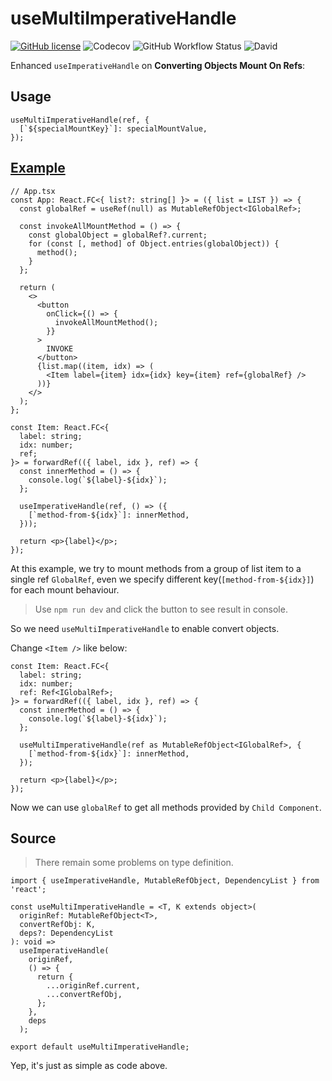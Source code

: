 # useMultiImperativeHandle

[![GitHub license](https://img.shields.io/github/license/PenumbraPro/useMultiImperativeHandle)](https://github.com/PenumbraPro/useMultiImperativeHandle/blob/master/LICENSE)
![Codecov](https://img.shields.io/codecov/c/github/Penumbra/useMultiImperativeHandle)
![GitHub Workflow Status](https://img.shields.io/github/workflow/status/PenumbraPro/useMultiImperativeHandle/useMIH%20CI)
![David](https://img.shields.io/david/dev/PenumbraPro/useMultiImperativeHandle?color=green&label=dependencies)


Enhanced `useImperativeHandle` on **Converting Objects Mount On Refs**:

## Usage

```tsx
useMultiImperativeHandle(ref, {
  [`${specialMountKey}`]: specialMountValue,
});
```

## [Example](./src/app.tsx)

```tsx
// App.tsx
const App: React.FC<{ list?: string[] }> = ({ list = LIST }) => {
  const globalRef = useRef(null) as MutableRefObject<IGlobalRef>;

  const invokeAllMountMethod = () => {
    const globalObject = globalRef?.current;
    for (const [, method] of Object.entries(globalObject)) {
      method();
    }
  };

  return (
    <>
      <button
        onClick={() => {
          invokeAllMountMethod();
        }}
      >
        INVOKE
      </button>
      {list.map((item, idx) => (
        <Item label={item} idx={idx} key={item} ref={globalRef} />
      ))}
    </>
  );
};

const Item: React.FC<{
  label: string;
  idx: number;
  ref;
}> = forwardRef(({ label, idx }, ref) => {
  const innerMethod = () => {
    console.log(`${label}-${idx}`);
  };

  useImperativeHandle(ref, () => ({
    [`method-from-${idx}`]: innerMethod,
  }));

  return <p>{label}</p>;
});
```

At this example, we try to mount methods from a group of list item to a single ref `GlobalRef`,
even we specify different key(`[method-from-${idx}]`) for each mount behaviour.

> Use `npm run dev` and click the button to see result in console.

So we need `useMultiImperativeHandle` to enable convert objects.

Change `<Item />` like below:

```tsx
const Item: React.FC<{
  label: string;
  idx: number;
  ref: Ref<IGlobalRef>;
}> = forwardRef(({ label, idx }, ref) => {
  const innerMethod = () => {
    console.log(`${label}-${idx}`);
  };

  useMultiImperativeHandle(ref as MutableRefObject<IGlobalRef>, {
    [`method-from-${idx}`]: innerMethod,
  });

  return <p>{label}</p>;
});
```

Now we can use `globalRef` to get all methods provided by `Child Component`.

## Source

> There remain some problems on type definition.

```tsx
import { useImperativeHandle, MutableRefObject, DependencyList } from 'react';

const useMultiImperativeHandle = <T, K extends object>(
  originRef: MutableRefObject<T>,
  convertRefObj: K,
  deps?: DependencyList
): void =>
  useImperativeHandle(
    originRef,
    () => {
      return {
        ...originRef.current,
        ...convertRefObj,
      };
    },
    deps
  );

export default useMultiImperativeHandle;
```

Yep, it's just as simple as code above.
